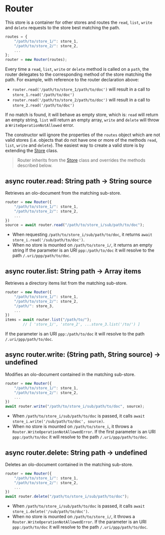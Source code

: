 Router
============================================================================
This store is a container for other stores and routes the `read`, `list`, 
`write` and `delete` requests to the store best matching the path.
```js
routes = {
    "/path/to/store_1/": store_1,
    "/path/to/store_2/": store_2,
    ...
};
router = new Router(routes);
```
Every time a `read`, `list`, `write` or `delete` method is called on a 
`path`, the router delegates to the corresponding method of the store 
matching the path. For example, with reference to the router declaration 
above:
- `router.read('/path/to/store_1/path/to/doc')` will result in a call to
  `store_1.read('/path/to/doc')`
- `router.read('/path/to/store_2/path/to/doc')` will result in a call to
  `store_2.read('/path/to/doc')`

If no match is found, it will behave as empty store, which is: `read` will
return an empty string, `list` will return an empty array, `write` and 
`delete` will throw a `WriteOperationNotAllowed` error.

The constructor will ignore the properties of the `routes` object which are
not valid stores (i.e. objects that do not have one or more of the methods
`read`, `list`, `write` and `delete`).
The easiest way to create a valid store is by extending the
[Store](./store.md) class.

> Router inherits from the [Store](./store.md) class and overrides the
> methods described below.
  
async router.read: String path -> String source
------------------------------------------------------------------------
Retrieves an olo-document from the matching sub-store.
```js
router = new Router({
    "/path/to/store_1/": store_1,
    "/path/to/store_2/": store_2,
    ...
})
source = await router.read("/path/to/store_i/sub/path/to/doc");
```
- When requesting `/path/to/store_i/sub/path/to/doc`, it returns
  `await store_i.read('/sub/path/to/doc')`.
- When no store is mounted on `/path/to/store_i/`, it returns an empty
  string
If the parameter is an URI `ppp:/path/to/doc` it will resolve to the
path `/.uri/ppp/path/to/doc`.
  
async router.list: String path -> Array items
------------------------------------------------------------------------
Retrieves a directory items list from the matching sub-store.

```js
router = new Router({
    "/path/to/store_1/": store_1,
    "/path/to/store_2/": store_2,
    "/path/": store_3,
    ...
})
items = await router.list("/path/to/");     
        // [ 'store_1/', 'store_2', ...store_3.list('/to/') ]
```
If the parameter is an URI `ppp:/path/to/doc` it will resolve to the
path `/.uri/ppp/path/to/doc`.
  
async router.write: (String path, String source) -> undefined
------------------------------------------------------------------------
Modifies an olo-document contained in the matching sub-store.
```js
router = new Router({
    "/path/to/store_1/": store_1,
    "/path/to/store_2/": store_2,
    ...
})
await router.write("/path/to/store_i/sub/path/to/doc", source);
```
- When `/path/to/store_i/sub/path/to/doc` is passed, it calls
  `await store_i.write('/sub/path/to/doc', source)`.
- When no store is mounted on `/path/to/store_i`, it throws a
  `Router.WriteOperationNotAllowedError`.
If the first parameter is an URI `ppp:/path/to/doc` it will resolve to the
path `/.uri/ppp/path/to/doc`.
  
async router.delete: String path -> undefined
------------------------------------------------------------------------
Deletes an olo-document contained in the matching sub-store.
```js
router = new Router({
    "/path/to/store_1/": store_1,
    "/path/to/store_2/": store_2,
    ...
})
await router.delete("/path/to/store_i/sub/path/to/doc");
```
- When `/path/to/store_i/sub/path/to/doc` is passed, it calls
  `await store_i.delete('/sub/path/to/doc')`.
- When no store is mounted on `/path/to/store_i/`, it throws a
  `Router.WriteOperationNotAllowedError`.
If the parameter is an URI `ppp:/path/to/doc` it will resolve to the
path `/.uri/ppp/path/to/doc`.
  

